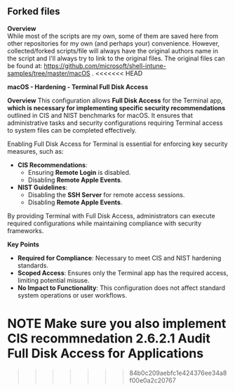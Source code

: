 ## Forked files

**Overview**  
While most of the scripts are my own, some of them are saved here from other repositories for my own (and perhaps your) convenience. 
However, collected/forked scripts/file will always have the original authors name in the script and I'll always try to link to the original files.
The original files can be found at: https://github.com/microsoft/shell-intune-samples/tree/master/macOS . 
<<<<<<< HEAD

**macOS - Hardening - Terminal Full Disk Access**

**Overview**
This configuration allows **Full Disk Access** for the Terminal app, **which is necessary for implementing specific security recommendations** outlined in CIS and NIST benchmarks for macOS. 
It ensures that administrative tasks and security configurations requiring Terminal access to system files can be completed effectively.  

Enabling Full Disk Access for Terminal is essential for enforcing key security measures, such as:  
- **CIS Recommendations**:
  - Ensuring **Remote Login** is disabled.
  - Disabling **Remote Apple Events**.  
- **NIST Guidelines**:
  - Disabling the **SSH Server** for remote access sessions.
  - Disabling **Remote Apple Events**.  

By providing Terminal with Full Disk Access, administrators can execute required configurations while maintaining compliance with security frameworks.  

**Key Points**
- **Required for Compliance**: Necessary to meet CIS and NIST hardening standards.  
- **Scoped Access**: Ensures only the Terminal app has the required access, limiting potential misuse.  
- **No Impact to Functionality**: This configuration does not affect standard system operations or user workflows.  

**NOTE**
Make sure you also implement CIS recommnedation **2.6.2.1 Audit Full Disk Access for Applications**
=======
>>>>>>> 84b0c209aebfc1e424376ee34a8f00e0a2c20767
